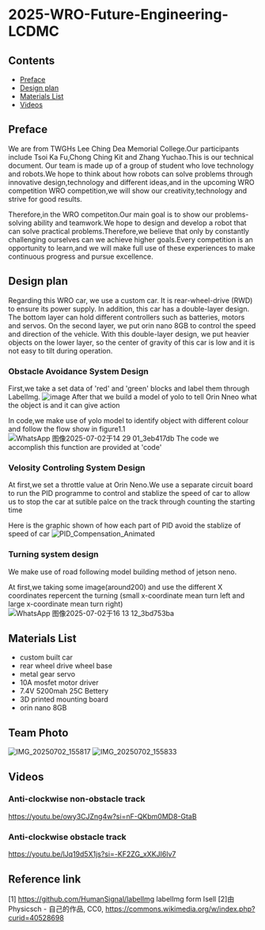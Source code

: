 # 2025-WRO-Future-Engineering-LCDMC

## Contents

- [Preface](#Preface)
- [Design plan](#Design-plan)
- [Materials List](#Materials-List)
- [Videos](#Videos)


## Preface

We are from TWGHs Lee Ching Dea Memorial College.Our participants include Tsoi Ka Fu,Chong Ching Kit and Zhang Yuchao.This is our technical document.
Our team is made up of a group of student who love technology and robots.We hope to think about how robots can solve problems through innovative design,technology and different ideas,and in the upcoming WRO competition WRO competition,we will show our creativity,technology and strive for good results.

Therefore,in the WRO competiton.Our main goal is to show our problems-solving ability and teamwork.We hope to design and develop a robot that can solve practical problems.Therefore,we believe that only by constantly challenging ourselves can we achieve higher goals.Every competition is an opportunity to learn,and we will make full use of these experiences to make continuous progress and pursue excellence.

## Design plan

Regarding this WRO car, we use a custom car. It is rear-wheel-drive (RWD) to ensure its power supply. In addition, this car has a double-layer design. The bottom layer can hold different controllers such as batteries, motors and servos. On the second layer, we put orin nano 8GB to control the speed and direction of the vehicle. With this double-layer design, we put heavier objects on the lower layer, so the center of gravity of this car is low and it is not easy to tilt during operation.

### Obstacle Avoidance System Design
First,we take a set data of 'red' and 'green' blocks and label them through LabelImg.
![image](https://github.com/user-attachments/assets/39168842-af6d-4433-a47f-b599f73f51fa)
After that we build a model of yolo to tell Orin Nneo what the object is and it can give action

In code,we make use of yolo model to identify object with different colour and follow the flow show in figure1.1
![WhatsApp 图像2025-07-02于14 29 01_3eb417db](https://github.com/user-attachments/assets/583e9504-cbab-40c0-8966-1f92a848adce)
The code we accomplish this function are provided at 'code' 

### Velosity Controling System Design
At first,we set a throttle value at Orin Neno.We use a separate circuit board to run the PID programme to control and stablize the speed of car to allow us to stop the car at sutible palce on the track through counting the starting time

Here is the graphic shown of how each part of PID avoid the stablize of speed of car
![PID_Compensation_Animated](https://github.com/user-attachments/assets/0fff1022-56bb-44ba-ae9f-740df99037f7)

### Turning system design
We make use of road following model building method of jetson neno.

At first,we taking some image(around200) and use the different X coordinates repercent the turning (small x-coordinate mean turn left and large x-coordinate mean turn right)
![WhatsApp 图像2025-07-02于16 13 12_3bd753ba](https://github.com/user-attachments/assets/b7b7f950-68ac-4f28-852c-f695385f53c6)


## Materials List

- custom built car
- rear wheel drive wheel base
- metal gear servo
- 10A mosfet motor driver
- 7.4V 5200mah 25C Bettery
- 3D printed mounting board
- orin nano 8GB

## Team Photo
![IMG_20250702_155817](https://github.com/user-attachments/assets/6bad701f-2c3c-434e-b6f0-d1e99728f950)
![IMG_20250702_155833](https://github.com/user-attachments/assets/3525c81c-2976-4c74-8a9b-1a758f7c8962)

## Videos
### Anti-clockwise non-obstacle track
https://youtu.be/owy3CJZng4w?si=nF-QKbm0MD8-GtaB

### Anti-clockwise obstacle track
https://youtu.be/lJq19d5X1js?si=-KF2ZG_xXKJI6lv7


## Reference link
[1] https://github.com/HumanSignal/labelImg labelImg form Isell
[2]由 Physicsch - 自己的作品, CC0, https://commons.wikimedia.org/w/index.php?curid=40528698
